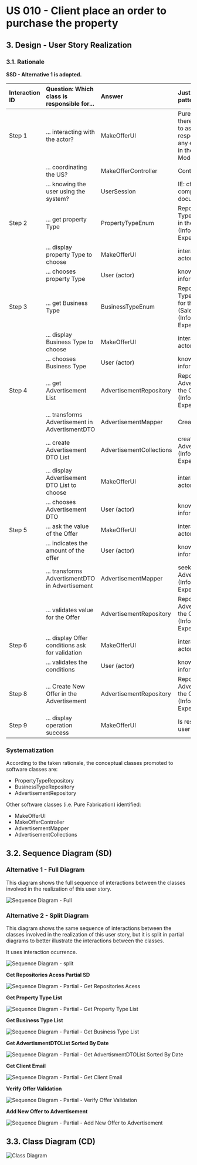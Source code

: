 # US 010 - Client place an order to purchase the property

## 3. Design - User Story Realization 

### 3.1. Rationale

**SSD - Alternative 1 is adopted.**

| Interaction ID | Question: Which class is responsible for...     | Answer                   | Justification (with patterns)                                                                                 |
|:---------------|:------------------------------------------------|:-------------------------|:--------------------------------------------------------------------------------------------------------------|
| Step 1  	      | ... interacting with the actor?                 | MakeOfferUI              | Pure Fabrication: there is no reason to assign this responsibility to any existing class in the Domain Model. |
|                | ... coordinating the US?                        | MakeOfferController      | Controller                                                                                                    |
|                | ... knowing the user using the system?          | UserSession              | IE: cf. A&A component documentation.                                                                          |
| Step 2         | ... get property Type                           | PropertyTypeEnum         | Repository of the Type of Property in the Company (Information Expert)                                        |
|                | ... display property Type to choose             | MakeOfferUI              | interacts with the actor                                                                                      |
| 	              | ... chooses property Type                       | User (actor)             | knows the information                                                                                         |
| Step 3         | ... get Business Type                           | BusinessTypeEnum         | Repository of the Type of Business for the Property (Sale or Rent) (Information Expert)                       |
|                | ... display Business Type to choose             | MakeOfferUI              | interacts with the actor                                                                                      |
| 	              | ... chooses Business Type                       | User (actor)             | knows the information                                                                                         |
| Step 4         | ... get Advertisement List                      | AdvertisementRepository  | Repository of the Advertisements in the Company (Information Expert)                                          |
|                | ... transforms Advertisement in AdvertismentDTO | AdvertisementMapper      | Creator                                                                                                       |
|                | ... create Advertisement DTO List               | AdvertisementCollections | creates List of AdvertisementDTO    (Information Expert)                                                      |
|                | ... display Advertisement DTO List to choose    | MakeOfferUI              | interacts with the actor                                                                                      |
| 	              | ... chooses Advertisement DTO                   | User (actor)             | knows the information                                                                                         |
| Step 5         | ... ask the value of the Offer                  | MakeOfferUI              | interacts with the actor                                                                                      |
|                | ... indicates the amount of the offer           | User (actor)             | knows the information                                                                                         |
|                | ... transforms AdvertismentDTO in Advertisement | AdvertisementMapper      | seeks Ad in the AdvertisementDTO (Information Expert)                                                         |
|                | ... validates value for the Offer               | AdvertisementRepository  | Repository of the Advertisements in the Company (Information Expert)                                          |
| Step 6         | ... display Offer conditions ask for validation | MakeOfferUI              | interacts with the actor                                                                                      |
|                | ... validates the conditions                    | User (actor)             | knows the information                                                                                         |
| Step 8         | ... Create New Offer in the Advertisement       | AdvertisementRepository  | Repository of the Advertisements in the Company (Information Expert)                                          |
| Step 9         | ... display operation success                   | MakeOfferUI              | Is responsible for user interactions.                                                                         | 

### Systematization ##

According to the taken rationale, the conceptual classes promoted to software classes are:

* PropertyTypeRepository
* BusinessTypeRepository
* AdvertisementRepository


Other software classes (i.e. Pure Fabrication) identified:

* MakeOfferUI
* MakeOfferController
* AdvertisementMapper
* AdvertisementCollections


## 3.2. Sequence Diagram (SD)

### Alternative 1 - Full Diagram

This diagram shows the full sequence of interactions between the classes involved in the realization of this user story.

![Sequence Diagram - Full](svg/us010-sequence-diagram-ful.svg)

### Alternative 2 - Split Diagram

This diagram shows the same sequence of interactions between the classes involved in the realization of this user story, but it is split in partial diagrams to better illustrate the interactions between the classes.

It uses interaction ocurrence.

![Sequence Diagram - split](svg/us010-sequence-diagram-split.svg)

**Get Repositories Acess Partial SD**

![Sequence Diagram - Partial - Get Repositories Acess](svg/us0101-sequence-diagram-partial-get-repositories.svg)

**Get Property Type List**

![Sequence Diagram - Partial - Get Property Type List](svg/us0102-sequence-diagram-partial-get-property-type-list.svg)

**Get Business Type List**

![Sequence Diagram - Partial - Get Business Type List](svg/us0103-sequence-diagram-partial-get-business-type-list.svg)

**Get AdvertismentDTOList Sorted By Date**

![Sequence Diagram - Partial - Get AdvertismentDTOList Sorted By Date](svg/us0104-sequence-diagram-partial-get-advertismentDTOList-sorted-by-date.svg)

**Get Client Email**

![Sequence Diagram - Partial - Get Client Email](svg/us0105-sequence-diagram-partial-get-client-email.svg)

**Verify Offer Validation**

![Sequence Diagram - Partial - Verify Offer Validation](svg/us0106-sequence-diagram-partial-verify-offer-validation.svg)

**Add New Offer to Advertisement**

![Sequence Diagram - Partial - Add New Offer to Advertisement](svg/us0107-sequence-diagram-partial-ad-new-offer.svg)

## 3.3. Class Diagram (CD)

![Class Diagram](svg/us010-class-diagram.svg)